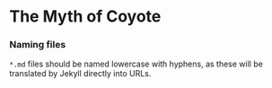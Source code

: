 # The Myth of Coyote

### Naming files

`*.md` files should be named lowercase with hyphens, as these will be translated by Jekyll directly into URLs.